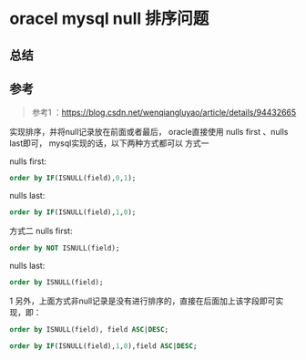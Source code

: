 # oracel mysql null 排序问题

## 总结


## 参考


> 参考1 ：https://blog.csdn.net/wenqiangluyao/article/details/94432665

实现排序，并将null记录放在前面或者最后，
oracle直接使用 nulls first 、nulls last即可，
mysql实现的话，以下两种方式都可以
方式一

nulls first:


```sql
order by IF(ISNULL(field),0,1);  
```

nulls last:

```sql
order by IF(ISNULL(field),1,0); 
```

方式二
nulls first:

```sql
order by NOT ISNULL(field); 
```

nulls last:

```sql
order by ISNULL(field); 
```
1
另外，上面方式非null记录是没有进行排序的，直接在后面加上该字段即可实现，即：


```sql
order by ISNULL(field), field ASC|DESC;
```



```sql
order by IF(ISNULL(field),1,0),field ASC|DESC; 
```